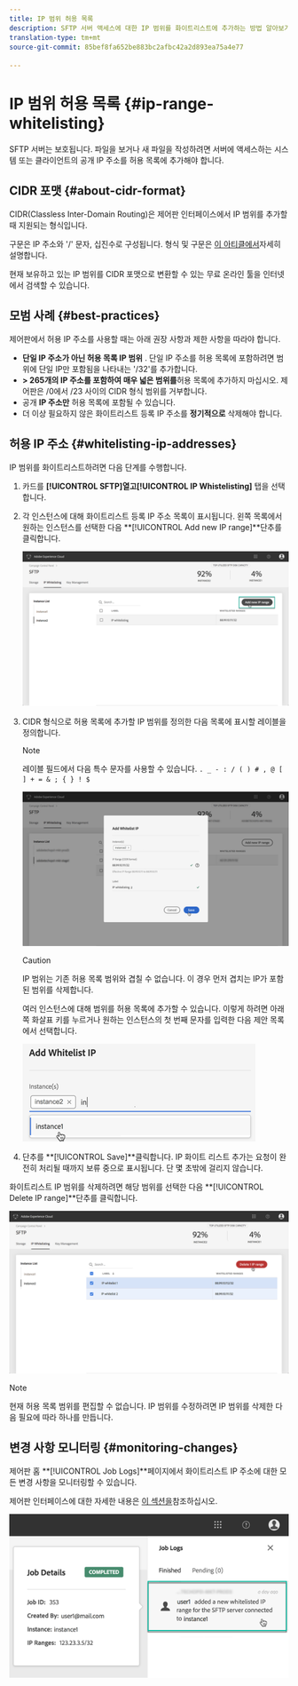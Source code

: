 ```yaml
---
title: IP 범위 허용 목록
description: SFTP 서버 액세스에 대한 IP 범위를 화이트리스트에 추가하는 방법 알아보기
translation-type: tm+mt
source-git-commit: 85bef8fa652be883bc2afbc42a2d893ea75a4e77

---
```



# IP 범위 허용 목록 {#ip-range-whitelisting}

SFTP 서버는 보호됩니다. 파일을 보거나 새 파일을 작성하려면 서버에 액세스하는 시스템 또는 클라이언트의 공개 IP 주소를 허용 목록에 추가해야 합니다.

## CIDR 포맷 {#about-cidr-format}

CIDR(Classless Inter-Domain Routing)은 제어판 인터페이스에서 IP 범위를 추가할 때 지원되는 형식입니다.

구문은 IP 주소와 &#39;/&#39; 문자, 십진수로 구성됩니다. 형식 및 구문은 [이 아티클에서](https://whatismyipaddress.com/cidr)자세히 설명합니다.

현재 보유하고 있는 IP 범위를 CIDR 포맷으로 변환할 수 있는 무료 온라인 툴을 인터넷에서 검색할 수 있습니다.

## 모범 사례 {#best-practices}

제어판에서 허용 IP 주소를 사용할 때는 아래 권장 사항과 제한 사항을 따라야 합니다.

* **단일 IP 주소가 아닌 허용 목록 IP 범위** . 단일 IP 주소를 허용 목록에 포함하려면 범위에 단일 IP만 포함됨을 나타내는 &#39;/32&#39;를 추가합니다.
* **> 265개의 IP 주소를 포함하여 매우 넓은 범위를**&#x200B;허용 목록에 추가하지 마십시오. 제어판은 /0에서 /23 사이의 CIDR 형식 범위를 거부합니다.
* 공개 **IP 주소만** 허용 목록에 포함될 수 있습니다.
* 더 이상 필요하지 않은 화이트리스트 등록 IP 주소를 **정기적으로** 삭제해야 합니다.

## 허용 IP 주소 {#whitelisting-ip-addresses}

IP 범위를 화이트리스트하려면 다음 단계를 수행합니다.

1. 카드를 **[!UICONTROL SFTP]**열고**[!UICONTROL IP Whistelisting]** 탭을 선택합니다.
1. 각 인스턴스에 대해 화이트리스트 등록 IP 주소 목록이 표시됩니다. 왼쪽 목록에서 원하는 인스턴스를 선택한 다음 **[!UICONTROL Add new IP range]**단추를 클릭합니다.

   ![](assets/control_panel_add_range.png)

1. CIDR 형식으로 허용 목록에 추가할 IP 범위를 정의한 다음 목록에 표시할 레이블을 정의합니다.

   >[!NOTE]
   >
   >레이블 필드에서 다음 특수 문자를 사용할 수 있습니다.
   > `. _ - : / ( ) # , @ [ ] + = & ; { } ! $`

   ![](assets/control_panel_add_range2.png)

   >[!CAUTION]
   >
   >IP 범위는 기존 허용 목록 범위와 겹칠 수 없습니다. 이 경우 먼저 겹치는 IP가 포함된 범위를 삭제합니다.
   >
   >여러 인스턴스에 대해 범위를 허용 목록에 추가할 수 있습니다. 이렇게 하려면 아래쪽 화살표 키를 누르거나 원하는 인스턴스의 첫 번째 문자를 입력한 다음 제안 목록에서 선택합니다.

   ![](assets/control_panel_add_range3.png)

1. 단추를 **[!UICONTROL Save]**클릭합니다. IP 화이트 리스트 추가는 요청이 완전히 처리될 때까지 보류 중으로 표시됩니다. 단 몇 초밖에 걸리지 않습니다.

화이트리스트 IP 범위를 삭제하려면 해당 범위를 선택한 다음 **[!UICONTROL Delete IP range]**단추를 클릭합니다.

![](assets/control_panel_delete_range2.png)

>[!NOTE]
>
>현재 허용 목록 범위를 편집할 수 없습니다. IP 범위를 수정하려면 IP 범위를 삭제한 다음 필요에 따라 하나를 만듭니다.

## 변경 사항 모니터링 {#monitoring-changes}

제어판 홈 **[!UICONTROL Job Logs]**페이지에서 화이트리스트 IP 주소에 대한 모든 변경 사항을 모니터링할 수 있습니다.

제어판 인터페이스에 대한 자세한 내용은 [이 섹션을](../../discover/using/discovering-the-interface.md)참조하십시오.

![](assets/control_panel_ip_log.png)
